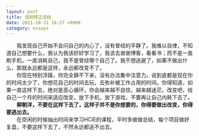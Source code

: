 ```yaml
---
layout: post
title: 信锐转正总结
date: 2021-10-31 16:27 +0900
category: essays
---
```


&ensp;&ensp;&ensp;&ensp;我发现自己开始不会问自己的内心了，没有曾经的平静了。我难以自律，不知道自己想要什么，我认为我该好好学习了，我该去谢谢博客，看看书；而不是一直刷手机，一直消耗自己，我不是曾经哪个自己了。我不想逃避了，如果不做出什么，那就永远都是这样，永远都改变不了。  
&ensp;&ensp;&ensp;&ensp;你现在特别浮躁，你完全静不下来，没有办法集中注意力。说到底都是现在你的时间太少了，你想花自己的时间去玩，去弥补被工作占用的时间。你得知道，如果一直这样下去，绝对是恶心循环，你会越来越不自信，越来越迷茫。改变吧，给自己一个月的时间来适应改变，放下手机，放下游戏，不要再让自己内耗下去了。  
&ensp;&ensp;&ensp;&ensp;**柳朝洋，不要在这样下去了，这样子并不是你想要的，你得要做出改变，你得要逃出去。**  
&ensp;&ensp;&ensp;&ensp;在空闲的时候抽出时间来学习HCIE的课程，平时多做做总结，每个项目做好复盘，不要这样下去了，不然永远都逃不出去。  